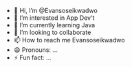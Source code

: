 - 👋 Hi, I’m @Evansoseikwadwo
- 👀 I’m interested in App Dev't
- 🌱 I’m currently learning Java
- 💞️ I’m looking to collaborate  
- 📫 How to reach me Evansoseikwadwo
- 😄 Pronouns: ...
- ⚡ Fun fact: ...

<!---
Evansoseikwadwo/Evansoseikwadwo is a ✨ special ✨ repository because its `README.md` (this file) appears on your GitHub profile.
You can click the Preview link to take a look at your changes.
--->
